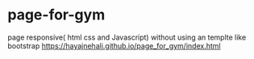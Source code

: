 # page-for-gym
 page responsive( html css and Javascript) without using an templte like bootstrap 
https://hayajnehali.github.io/page_for_gym/index.html
